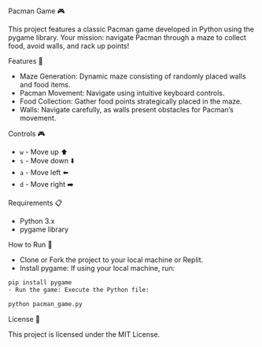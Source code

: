 Pacman Game 🎮

This project features a classic Pacman game developed in Python using the pygame library. Your mission: navigate Pacman through a maze to collect food, avoid walls, and rack up points!

Features 🌟
- Maze Generation: Dynamic maze consisting of randomly placed walls and food items.
- Pacman Movement: Navigate using intuitive keyboard controls.
- Food Collection: Gather food points strategically placed in the maze.
- Walls: Navigate carefully, as walls present obstacles for Pacman’s movement.

Controls 🎮
- `w` - Move up ⬆️
- `s` - Move down ⬇️
- `a` - Move left ⬅️
- `d` - Move right ➡️

Requirements 📋
- Python 3.x
- pygame library

How to Run 🚀
- Clone or Fork the project to your local machine or Replit.
- Install pygame: If using your local machine, run:

 ```bash
pip install pygame
- Run the game: Execute the Python file:
```
```bash
python pacman_game.py
```
License 📜

This project is licensed under the MIT License.
